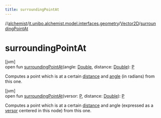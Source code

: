 ```yaml
---
title: surroundingPointAt
---
```

//[alchemist](../../../index.html)/[it.unibo.alchemist.model.interfaces.geometry](../index.html)/[Vector2D](index.html)/[surroundingPointAt](surrounding-point-at.html)



# surroundingPointAt



[jvm]\
open fun [surroundingPointAt](surrounding-point-at.html)(angle: [Double](https://kotlinlang.org/api/latest/jvm/stdlib/kotlin/-double/index.html), distance: [Double](https://kotlinlang.org/api/latest/jvm/stdlib/kotlin/-double/index.html)): [P](index.html)



Computes a point which is at a certain [distance](surrounding-point-at.html) and [angle](surrounding-point-at.html) (in radians) from this one.





[jvm]\
open fun [surroundingPointAt](surrounding-point-at.html)(versor: [P](index.html), distance: [Double](https://kotlinlang.org/api/latest/jvm/stdlib/kotlin/-double/index.html)): [P](index.html)



Computes a point which is at a certain [distance](surrounding-point-at.html) and angle (expressed as a [versor](surrounding-point-at.html) centered in this node) from this one.




